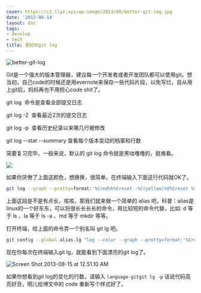 ```yaml
---
cover: https://c2.llyz.xyz/wp-image/2013/08/better-git-log.jpg
date: '2013-08-14'
layout: doc
tags:
- develop
- tech
title: 更好的git log
---
```


![better-git-log](https://c2.llyz.xyz/wp-image/2013/08/better-git-log.jpg)

Git是一个强大的版本管理器，建议每一个开发者或者开发团队都可以使用git。想当初，自己code的时候还是用evernote来保存一些代码片段，以免写烂，自从用上git后，妈妈再也不用担心code shit了。

git log  命令是查看全部提交日志

git log -2  查看最近2次的提交日志

git log -p  查看历史纪录以来哪几行被修改

git log --stat --summary 查看每个版本变动的档案和行数

简要复习完毕，一般来说，默认的 git log 命令就是黑咕噜噜的，挺难看。

![](https://c2.llyz.xyz/wp-image/2013/08/Screen-Shot-2013-08-15-at-1.11.28-AM.png)

如果你厌倦了上面这颜色，想换换，很简单，在终端输入下面这行代码就OK了。

```bash
git log --graph --pretty=format:'%Cred%h%Creset -%C(yellow)%d%Creset %s %Cgreen(%cr) %C(bold blue)<%an>%Creset' --abbrev-commit
```

上面这段是不是有点长，咳咳，那我们就来做一个简单的 alias 吧，科普：alias是linux的一个好东东，可以将很长长长长的命令，用比较短的命令代替，比如: d 等于 ls 、la 等于 ls -a 、md 等于 mkdir 等等。

打开终端，给上面的命令弄一个别名叫 git lg 吧。

```bash
git config --global alias.lg "log --color --graph --pretty=format:'%Cred%h%Creset -%C(yellow)%d%Creset %s %Cgreen(%cr) %C(bold blue)<%an>%Creset' --abbrev-commit"
```

现在你每次在终端输入git lg，就能看到下面漂亮的git log了。

![Screen Shot 2013-08-15 at 12.51.10 AM](https://c2.llyz.xyz/wp-image/2013/08/Screen-Shot-2013-08-15-at-12.51.10-AM.png)

如果你想看到git log的变化的行数，请输入 `language-gitgit lg -p` 话说代码高亮好丑，明儿给博文中的 code 重新写个样式好了。

